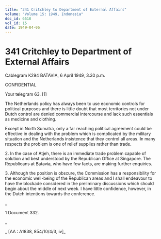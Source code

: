 ```yaml
---
title: "341 Critchley to Department of External Affairs"
volume: "Volume 15: 1949, Indonesia"
doc_id: 6510
vol_id: 15
date: 1949-04-06
---
```


# 341 Critchley to Department of External Affairs

Cablegram K294 BATAVIA, 6 April 1949, 3.30 p.m.

CONFIDENTIAL

Your telegram 63. [1]

The Netherlands policy has always been to use economic controls for political purposes and there is little doubt that most territories not under Dutch control are denied commercial intercourse and lack such essentials as medicine and clothing.

Except in North Sumatra, only a far reaching political agreement could be effective in dealing with the problem which is complicated by the military situation and the Netherlands insistence that they control all areas. In many respects the problem is one of relief supplies rather than trade.

2\. In the case of Atjeh, there is an immediate trade problem capable of solution and best understood by the Republican Office at Singapore. The Republicans at Batavia, who have few facts, are making further enquiries.

3\. Although the position is obscure, the Commission has a responsibility for the economic well-being of the Republican areas and I shall endeavour to have the blockade considered in the preliminary discussions which should begin about the middle of next week. I have little confidence, however, in the Dutch intentions towards the conference.

_

1 Document 332.

_

_ [AA : A1838, 854/10/4/3, iv]_
